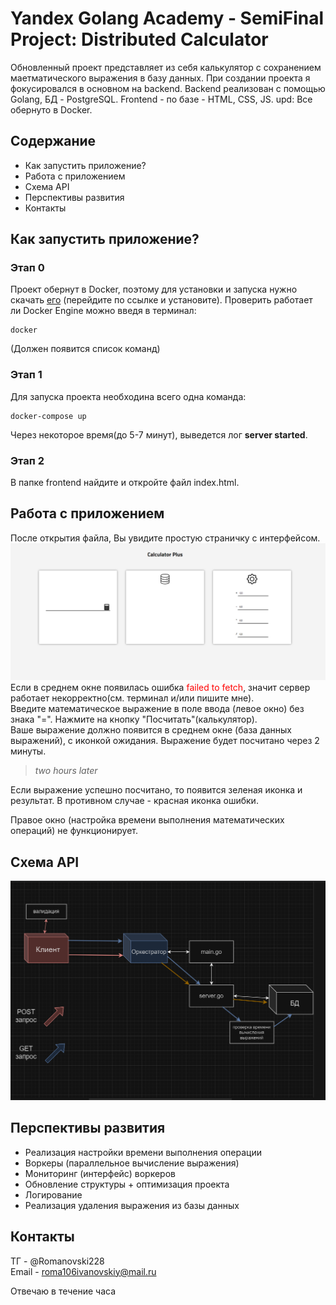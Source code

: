 # Yandex Golang Academy - SemiFinal Project: Distributed Calculator
Обновленный проект представляет из себя калькулятор с сохранением маетматического выражения в базу данных. При создании проекта я фокусировался в основном на backend. Backend реализован с помощью Golang, БД - PostgreSQL. Frontend - по базе - HTML, CSS, JS. upd: Все обернуто в Docker.

## Содержание
- Как запустить приложение?
- Работа с приложением
- Схема API
- Перспективы развития
- Контакты

## Как запустить приложение?

### Этап 0
Проект обернут в Docker, поэтому для установки и запуска нужно скачать [его](https://www.docker.com/products/docker-desktop/) (перейдите по ссылке и установите).  Проверить работает ли Docker Engine можно введя в терминал:  
```
docker
```  
(Должен появится список команд)

### Этап 1
Для запуска проекта необходина всего одна команда:  
```
docker-compose up
```  
Через некоторое время(до 5-7 минут), выведется лог **server started**. 

### Этап 2
В папке frontend найдите и откройте файл index.html.

## Работа с приложением
После открытия файла, Вы увидите простую страничку с интерфейсом.  
![GUI](https://github.com/roma106/final_project/blob/main/frontend/imgs/screenshot-gui1.png "GUI приложения")  
Если в среднем окне появилась ошибка <span style="color: red">failed to fetch</span>, значит сервер работает некорректно(см. терминал и/или пишите мне).  
Введите математическое выражение в поле ввода (левое окно) без знака "=". Нажмите на кнопку "Посчитать"(калькулятор).  
Ваше выражение должно появится в среднем окне (база данных выражений), с иконкой ожидания. Выражение будет посчитано через 2 минуты.
>_*two hours later*_

Если выражение успешно посчитано, то появится зеленая иконка и результат. В противном случае - красная иконка ошибки.  

Правое окно (настройка времени выполнения математических операций) не функционирует.

## Схема API

![схема работы приложения](https://github.com/roma106/final_project/blob/main/structure.png "схема работы приложения")

## Перспективы развития

- Реализация настройки времени выполнения операции
- Воркеры (параллельное вычисление выражения)
- Мониторинг (интерфейс) воркеров
- Обновление структуры + оптимизация проекта
- Логирование
- Реализация удаления выражения из базы данных

## Контакты

ТГ - @Romanovski228  
Email - roma106ivanovskiy@mail.ru  

Отвечаю в течение часа
